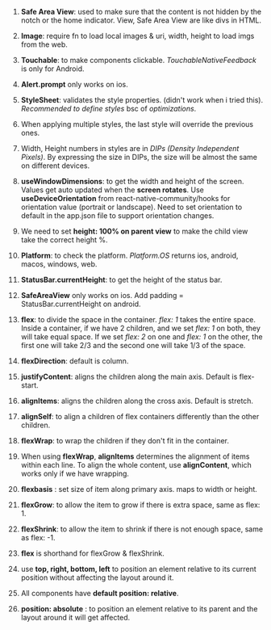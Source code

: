 1. **Safe Area View**: used to make sure that the content is not hidden by the notch or the home indicator. View, Safe Area View are like divs in HTML.

2. **Image**: require fn to load local images & uri, width, height to load imgs from the web.

3. **Touchable**: to make components clickable. _TouchableNativeFeedback_ is only for Android.

4. **Alert.prompt** only works on ios.

5. **StyleSheet**: validates the style properties. (didn't work when i tried this). _Recommended to define styles_ bsc of _optimizations_.

6. When applying multiple styles, the last style will override the previous ones.

7. Width, Height numbers in styles are in _DIPs (Density Independent Pixels)_. By expressing the size in DIPs, the size will be almost the same on different devices.

8. **useWindowDimensions**: to get the width and height of the screen. Values get auto updated when the **screen rotates**. Use **useDeviceOrientation** from react-native-community/hooks for orientation value (portrait or landscape). Need to set orientation to default in the app.json file to support orientation changes.

9. We need to set **height: 100% on parent view** to make the child view take the correct height %.

10. **Platform**: to check the platform. _Platform.OS_ returns ios, android, macos, windows, web.

11. **StatusBar.currentHeight**: to get the height of the status bar.

12. **SafeAreaView** only works on ios. Add padding = StatusBar.currentHeight on android.

13. **flex**: to divide the space in the container. _flex: 1_ takes the entire space. Inside a container, if we have 2 children, and we set _flex: 1_ on both, they will take equal space. If we set _flex: 2_ on one and _flex: 1_ on the other, the first one will take 2/3 and the second one will take 1/3 of the space.

14. **flexDirection**: default is column.

15. **justifyContent**: aligns the children along the main axis. Default is flex-start.

16. **alignItems**: aligns the children along the cross axis. Default is stretch.

17. **alignSelf**: to align a children of flex containers differently than the other children.

18. **flexWrap**: to wrap the children if they don't fit in the container.

19. When using **flexWrap**, **alignItems** determines the alignment of items within each line. To align the whole content, use **alignContent**, which works only if we have wrapping.

20. **flexbasis** : set size of item along primary axis. maps to width or height.

21. **flexGrow**: to allow the item to grow if there is extra space, same as flex: 1.

22. **flexShrink**: to allow the item to shrink if there is not enough space, same as flex: -1.

23. **flex** is shorthand for flexGrow & flexShrink.

24. use **top, right, bottom, left** to position an element relative to its current position without affecting the layout around it.

25. All components have **default position: relative**.

26. **position: absolute** : to position an element relative to its parent and the layout around it will get affected.
